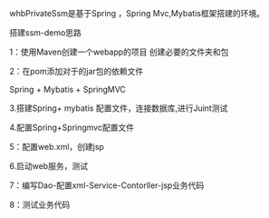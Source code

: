 whbPrivateSsm是基于Spring ，Spring Mvc,Mybatis框架搭建的环境。

搭建ssm-demo思路

1：使用Maven创建一个webapp的项目 创建必要的文件夹和包

2：在pom添加对于的jar包的依赖文件

 Spring +  Mybatis + SpringMVC 

3.搭建Spring+ mybatis 配置文件，连接数据库,进行Juint测试

4.配置Spring+Springmvc配置文件

5：配置web.xml，创建jsp

6.启动web服务，测试

7：编写Dao-配置xml-Service-Contorller-jsp业务代码

8：测试业务代码
